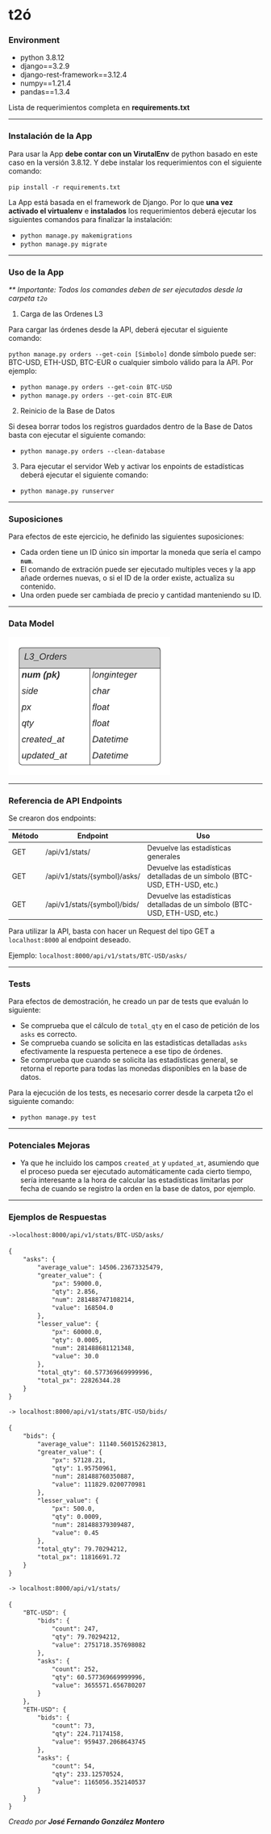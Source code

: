 # t2ó

### Environment
* python 3.8.12
* django==3.2.9
* django-rest-framework==3.12.4
* numpy==1.21.4
* pandas==1.3.4

Lista de requerimientos completa en **requirements.txt**

---
### **Instalación de la App**

Para usar la App **debe contar con un VirutalEnv** de python basado en este caso en la versión 3.8.12. Y debe instalar los requerimientos con el siguiente comando:

`pip install -r requirements.txt`

La App está basada en el framework  de Django. Por lo que **una vez activado el virtualenv** e **instalados** los requerimientos deberá ejecutar los siguientes comandos para finalizar la instalación:

* `python manage.py makemigrations`
* `python manage.py migrate`

---
### **Uso de la App**

_** Importante: Todos los comandes deben de ser ejecutados desde la carpeta `t2o`_

1. Carga de las Ordenes L3

Para cargar las órdenes desde la API, deberá ejecutar el siguiente comando:

`python manage.py orders --get-coin [Simbolo]` donde símbolo puede ser: BTC-USD, ETH-USD, BTC-EUR o cualquier simbolo válido para la API. Por ejemplo:

* `python manage.py orders --get-coin BTC-USD`
* `python manage.py orders --get-coin BTC-EUR`

2. Reinicio de la Base de Datos

Si desea borrar todos los registros guardados dentro de la Base de Datos basta con ejecutar el siguiente comando:

* `python manage.py orders --clean-database`

3. Para ejecutar el servidor Web y activar los enpoints de estadísticas deberá ejecutar el siguiente comando:

* `python manage.py runserver`

----
### **Suposiciones**

Para efectos de este ejercicio, he definido las siguientes suposiciones:

* Cada orden tiene un ID único sin importar la moneda que sería el campo **`num`**.
* El comando de extración puede ser ejecutado multiples veces y la app añade ordernes nuevas, o si el ID de la order existe, actualiza su contenido.
* Una orden puede ser cambiada de precio y cantidad manteniendo su ID.

----
### **Data Model**

![Alt text](datamodel.png "Data Model")

----
### **Referencia de API Endpoints**

Se crearon dos endpoints:

|Método    |Endpoint    |Uso    |
|----------|------------|---------|
|GET       |/api/v1/stats/| Devuelve las estadísticas generales|
|GET       |/api/v1/stats/{symbol}/asks/| Devuelve las estadísticas detalladas de un símbolo (BTC-USD, ETH-USD, etc.)| 
|GET       |/api/v1/stats/{symbol}/bids/| Devuelve las estadísticas detalladas de un símbolo (BTC-USD, ETH-USD, etc.)|

Para utilizar la API, basta con hacer un Request del tipo GET a `localhost:8000` al endpoint deseado.

Ejemplo: `localhost:8000/api/v1/stats/BTC-USD/asks/`

_____
### **Tests**

Para efectos de demostración, he creado un par de tests que evaluán lo siguiente:

* Se comprueba que el cálculo de `total_qty` en el caso de petición de los `asks` es correcto.
* Se comprueba cuando se solicita en las estadisticas detalladas `asks` efectivamente la respuesta pertenece a ese tipo de órdenes.
* Se comprueba que cuando se solicita las estadísticas general, se retorna el reporte para todas las monedas disponibles en la base de datos.

Para la ejecución de los tests, es necesario correr desde la carpeta t2o el siguiente comando:
* `python manage.py test`

____
### **Potenciales Mejoras**

* Ya que he incluido los campos `created_at` y `updated_at`, asumiendo que el proceso pueda ser ejecutado automáticamente cada cierto tiempo, sería interesante a la hora de calcular las estadísticas limitarlas por fecha de cuando se registro la orden en la base de datos, por ejemplo.
______
### Ejemplos de Respuestas
````
->localhost:8000/api/v1/stats/BTC-USD/asks/

{
    "asks": {
        "average_value": 14506.23673325479,
        "greater_value": {
            "px": 59000.0,
            "qty": 2.856,
            "num": 281488747108214,
            "value": 168504.0
        },
        "lesser_value": {
            "px": 60000.0,
            "qty": 0.0005,
            "num": 281488681121348,
            "value": 30.0
        },
        "total_qty": 60.577369669999996,
        "total_px": 22826344.28
    }
}
````

````
-> localhost:8000/api/v1/stats/BTC-USD/bids/

{
    "bids": {
        "average_value": 11140.560152623813,
        "greater_value": {
            "px": 57128.21,
            "qty": 1.95750961,
            "num": 281488760350887,
            "value": 111829.0200770981
        },
        "lesser_value": {
            "px": 500.0,
            "qty": 0.0009,
            "num": 281488379309487,
            "value": 0.45
        },
        "total_qty": 79.70294212,
        "total_px": 11816691.72
    }
}
````

````
-> localhost:8000/api/v1/stats/

{
    "BTC-USD": {
        "bids": {
            "count": 247,
            "qty": 79.70294212,
            "value": 2751718.357698082
        },
        "asks": {
            "count": 252,
            "qty": 60.577369669999996,
            "value": 3655571.656780207
        }
    },
    "ETH-USD": {
        "bids": {
            "count": 73,
            "qty": 224.71174158,
            "value": 959437.2068643745
        },
        "asks": {
            "count": 54,
            "qty": 233.12570524,
            "value": 1165056.352140537
        }
    }
}
````
*Creado por __José Fernando González Montero__*

